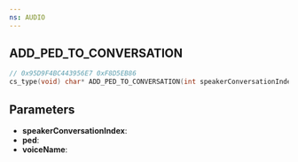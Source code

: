 ```yaml
---
ns: AUDIO
---
```

## ADD_PED_TO_CONVERSATION

```c
// 0x95D9F4BC443956E7 0xF8D5EB86
cs_type(void) char* ADD_PED_TO_CONVERSATION(int speakerConversationIndex, Ped ped, char* voiceName);
```


## Parameters
* **speakerConversationIndex**:
* **ped**:
* **voiceName**:

